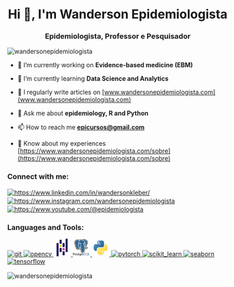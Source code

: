 <h1 align="center">Hi 👋, I'm Wanderson Epidemiologista</h1>
<h3 align="center">Epidemiologista, Professor e Pesquisador</h3>

<p align="left"> <img src="https://komarev.com/ghpvc/?username=wandersonepidemiologista&label=Profile%20views&color=0e75b6&style=flat" alt="wandersonepidemiologista" /> </p>

- 🔭 I’m currently working on **Evidence-based medicine (EBM)**

- 🌱 I’m currently learning **Data Science and Analytics**

- 📝 I regularly write articles on [www.wandersonepidemiologista.com](www.wandersonepidemiologista.com)

- 💬 Ask me about **epidemiology, R and Python**

- 📫 How to reach me **epicursos@gmail.com**

- 📄 Know about my experiences [https://www.wandersonepidemiologista.com/sobre](https://www.wandersonepidemiologista.com/sobre)

<h3 align="left">Connect with me:</h3>
<p align="left">
<a href="https://linkedin.com/in/https://www.linkedin.com/in/wandersonkleber/" target="blank"><img align="center" src="https://raw.githubusercontent.com/rahuldkjain/github-profile-readme-generator/master/src/images/icons/Social/linked-in-alt.svg" alt="https://www.linkedin.com/in/wandersonkleber/" height="30" width="40" /></a>
<a href="https://instagram.com/https://www.instagram.com/wandersonepidemiologista" target="blank"><img align="center" src="https://raw.githubusercontent.com/rahuldkjain/github-profile-readme-generator/master/src/images/icons/Social/instagram.svg" alt="https://www.instagram.com/wandersonepidemiologista" height="30" width="40" /></a>
<a href="https://www.youtube.com/c/https://www.youtube.com/@epidemiologista" target="blank"><img align="center" src="https://raw.githubusercontent.com/rahuldkjain/github-profile-readme-generator/master/src/images/icons/Social/youtube.svg" alt="https://www.youtube.com/@epidemiologista" height="30" width="40" /></a>
</p>

<h3 align="left">Languages and Tools:</h3>
<p align="left"> <a href="https://git-scm.com/" target="_blank" rel="noreferrer"> <img src="https://www.vectorlogo.zone/logos/git-scm/git-scm-icon.svg" alt="git" width="40" height="40"/> </a> <a href="https://opencv.org/" target="_blank" rel="noreferrer"> <img src="https://www.vectorlogo.zone/logos/opencv/opencv-icon.svg" alt="opencv" width="40" height="40"/> </a> <a href="https://pandas.pydata.org/" target="_blank" rel="noreferrer"> <img src="https://raw.githubusercontent.com/devicons/devicon/2ae2a900d2f041da66e950e4d48052658d850630/icons/pandas/pandas-original.svg" alt="pandas" width="40" height="40"/> </a> <a href="https://www.postgresql.org" target="_blank" rel="noreferrer"> <img src="https://raw.githubusercontent.com/devicons/devicon/master/icons/postgresql/postgresql-original-wordmark.svg" alt="postgresql" width="40" height="40"/> </a> <a href="https://www.python.org" target="_blank" rel="noreferrer"> <img src="https://raw.githubusercontent.com/devicons/devicon/master/icons/python/python-original.svg" alt="python" width="40" height="40"/> </a> <a href="https://pytorch.org/" target="_blank" rel="noreferrer"> <img src="https://www.vectorlogo.zone/logos/pytorch/pytorch-icon.svg" alt="pytorch" width="40" height="40"/> </a> <a href="https://scikit-learn.org/" target="_blank" rel="noreferrer"> <img src="https://upload.wikimedia.org/wikipedia/commons/0/05/Scikit_learn_logo_small.svg" alt="scikit_learn" width="40" height="40"/> </a> <a href="https://seaborn.pydata.org/" target="_blank" rel="noreferrer"> <img src="https://seaborn.pydata.org/_images/logo-mark-lightbg.svg" alt="seaborn" width="40" height="40"/> </a> <a href="https://www.tensorflow.org" target="_blank" rel="noreferrer"> <img src="https://www.vectorlogo.zone/logos/tensorflow/tensorflow-icon.svg" alt="tensorflow" width="40" height="40"/> </a> </p>

<p><img align="center" src="https://github-readme-stats.vercel.app/api/top-langs?username=wandersonepidemiologista&show_icons=true&locale=en&layout=compact" alt="wandersonepidemiologista" /></p>
